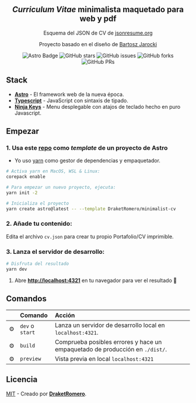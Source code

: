 <div align="center">
<h2>
    <em>Curriculum Vitae</em> minimalista maquetado para web y pdf
</h2>

<p>
Esquema del JSON de CV de <a href="https://jsonresume.org/schema/">jsonresume.org</a>
</p>


<p>
Proyecto basado en el diseño de <a href="https://github.com/BartoszJarocki/cv">Bartosz Jarocki</a>
</p>

<p></p>


![Astro Badge](https://img.shields.io/badge/Astro-BC52EE?logo=astro&logoColor=fff&style=flat)
![GitHub stars](https://img.shields.io/github/stars/DraketRomero/minimalist-cv)
![GitHub issues](https://img.shields.io/github/issues/DraketRomero/minimalist-cv)
![GitHub forks](https://img.shields.io/github/forks/DraketRomero/minimalist-cv)
![GitHub PRs](https://img.shields.io/github/issues-pr/DraketRomero/minimalist-cv)
</div>

## Stack

- [**Astro**](https://astro.build/) - El framework web de la nueva época.
- [**Typescript**](https://www.typescriptlang.org/) - JavaScript con sintaxis de tipado.
- [**Ninja Keys**](https://github.com/ssleptsov/ninja-keys) - Menu desplegable con atajos de teclado hecho en puro Javascript.


## Empezar

### 1. Usa este [repo](https://github.com/midudev/minimalist-portfolio-json) como _template_ de un proyecto de Astro


- Yo uso [yarn](https://yarnpkg.com/getting-started/install) como gestor de dependencias y empaquetador.

```bash
# Activa yarn en MacOS, WSL & Linux:
corepack enable

# Para empezar un nuevo proyecto, ejecuta:
yarn init -2

# Inicializa el proyecto
yarn create astro@latest -- --template DraketRomero/minimalist-cv
```

### 2. Añade tu contenido:
Edita el archivo `cv.json` para crear tu propio Portafolio/CV imprimible.
### 3. Lanza el servidor de desarrollo:

```bash
# Disfruta del resultado
yarn dev
```


1. Abre [**http://localhost:4321**](http://localhost:4321/) en tu navegador para ver el resultado 🚀


## Comandos

|     | Comando          | Acción                                        |
| :-- | :--------------- | :-------------------------------------------- |
| ⚙️  | `dev` o `start` | Lanza un servidor de desarrollo local en  `localhost:4321`.  |
| ⚙️  | `build`          | Comprueba posibles errores y hace un empaquetado de producción en `./dist/`.      |
| ⚙️  | `preview`        | Vista previa en local `localhost:4321` |



## Licencia

[MIT](LICENSE.txt) - Creado por [**DraketRomero**](https://www.linkedin.com/in/rdiego-romero/).